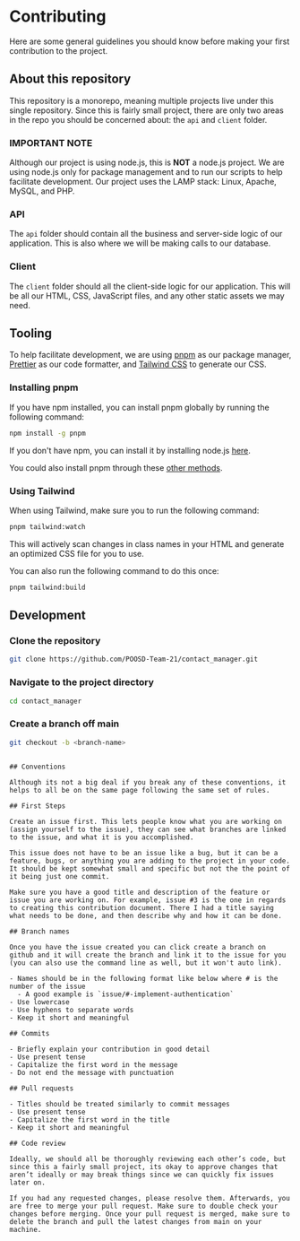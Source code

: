 # Contributing

Here are some general guidelines you should know before making your first contribution to the project.

## About this repository

This repository is a monorepo, meaning multiple projects live under this single repository. Since this is fairly small project, there are only two areas in the repo you should be concerned about: the `api` and `client` folder.

### IMPORTANT NOTE

Although our project is using node.js, this is **NOT** a node.js project. We are using node.js only for package management and to run our scripts to help facilitate development. Our project uses the LAMP stack: Linux, Apache, MySQL, and PHP.

### API

The `api` folder should contain all the business and server-side logic of our application. This is also where we will be making calls to our database.

### Client

The `client` folder should all the client-side logic for our application. This will be all our HTML, CSS, JavaScript files, and any other static assets we may need.

## Tooling

To help facilitate development, we are using [pnpm](https://pnpm.io/) as our package manager, [Prettier](https://prettier.io/) as our code formatter, and [Tailwind CSS](https://tailwindcss.com/) to generate our CSS.

### Installing pnpm

If you have npm installed, you can install pnpm globally by running the following command:

```bash
npm install -g pnpm
```

If you don't have npm, you can install it by installing node.js [here](https://nodejs.org/en/download/).

You could also install pnpm through these [other methods](https://pnpm.io/installation).

### Using Tailwind

When using Tailwind, make sure you to run the following command:

```bash
pnpm tailwind:watch
```

This will actively scan changes in class names in your HTML and generate an optimized CSS file for you to use.

You can also run the following command to do this once:

```bash
pnpm tailwind:build
```

## Development

### Clone the repository

```bash
git clone https://github.com/POOSD-Team-21/contact_manager.git
```

### Navigate to the project directory

```bash
cd contact_manager
```

### Create a branch off main

```bash
git checkout -b <branch-name>
```

```

## Conventions

Although its not a big deal if you break any of these conventions, it helps to all be on the same page following the same set of rules.

## First Steps

Create an issue first. This lets people know what you are working on (assign yourself to the issue), they can see what branches are linked to the issue, and what it is you accomplished.

This issue does not have to be an issue like a bug, but it can be a feature, bugs, or anything you are adding to the project in your code. It should be kept somewhat small and specific but not the the point of it being just one commit.

Make sure you have a good title and description of the feature or issue you are working on. For example, issue #3 is the one in regards to creating this contribution document. There I had a title saying what needs to be done, and then describe why and how it can be done.

## Branch names

Once you have the issue created you can click create a branch on github and it will create the branch and link it to the issue for you (you can also use the command line as well, but it won't auto link).

- Names should be in the following format like below where # is the number of the issue
  - A good example is `issue/#-implement-authentication`
- Use lowercase
- Use hyphens to separate words
- Keep it short and meaningful

## Commits

- Briefly explain your contribution in good detail
- Use present tense
- Capitalize the first word in the message
- Do not end the message with punctuation

## Pull requests

- Titles should be treated similarly to commit messages
- Use present tense
- Capitalize the first word in the title
- Keep it short and meaningful

## Code review

Ideally, we should all be thoroughly reviewing each other’s code, but since this a fairly small project, its okay to approve changes that aren’t ideally or may break things since we can quickly fix issues later on.

If you had any requested changes, please resolve them. Afterwards, you are free to merge your pull request. Make sure to double check your changes before merging. Once your pull request is merged, make sure to delete the branch and pull the latest changes from main on your machine.

```

```

```
